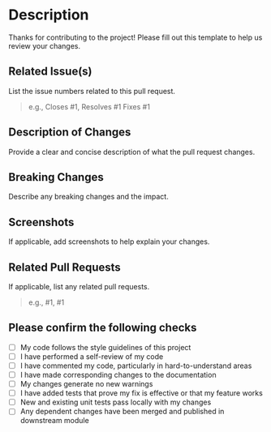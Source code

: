 # Description

Thanks for contributing to the project!
Please fill out this template to help us review your changes.

## Related Issue(s)

List the issue numbers related to this pull request.

> e.g., Closes #1, Resolves #1  Fixes #1

## Description of Changes

Provide a clear and concise description of what the pull request changes.

## Breaking Changes

Describe any breaking changes and the impact.

## Screenshots

If applicable, add screenshots to help explain your changes.

## Related Pull Requests

If applicable, list any related pull requests.

> e.g., #1, #1

## Please confirm the following checks

* [ ] My code follows the style guidelines of this project
* [ ] I have performed a self-review of my code
* [ ] I have commented my code, particularly in hard-to-understand areas
* [ ] I have made corresponding changes to the documentation
* [ ] My changes generate no new warnings
* [ ] I have added tests that prove my fix is effective or that my feature works
* [ ] New and existing unit tests pass locally with my changes
* [ ] Any dependent changes have been merged and published in downstream module
